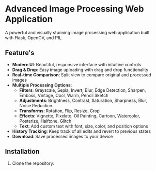 # Advanced Image Processing Web Application

A powerful and visually stunning image processing web application built with Flask, OpenCV, and PIL.

## Feature's

- **Modern UI**: Beautiful, responsive interface with intuitive controls
- **Drag & Drop**: Easy image uploading with drag and drop functionality
- **Real-time Comparison**: Split view to compare original and processed images
- **Multiple Processing Options**:
  - **Filters**: Grayscale, Sepia, Invert, Blur, Edge Detection, Sharpen, Emboss, Vintage, Cool, Warm, Pencil Sketch
  - **Adjustments**: Brightness, Contrast, Saturation, Sharpness, Blur, Noise Reduction
  - **Transforms**: Rotation, Flip, Resize, Crop
  - **Effects**: Vignette, Pixelate, Oil Painting, Cartoon, Watercolor, Posterize, Halftone, Glitch
  - **Text**: Add custom text with font, size, color, and position options
- **History Tracking**: Keep track of all edits and revert to previous states
- **Download**: Save processed images to your device

## Installation

1. Clone the repository:

